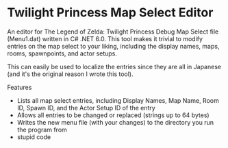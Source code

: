 # Twilight Princess Map Select Editor
An editor for The Legend of Zelda: Twilight Princess Debug Map Select file (Menu1.dat) written in C# .NET 6.0. This tool makes it trivial to modify entries on the map select to your liking, including the display names, maps, rooms, spawnpoints, and actor setups. 

This can easily be used to localize the entries since they are all in Japanese (and it's the original reason I wrote this tool).

Features
- Lists all map select entries, including Display Names, Map Name, Room ID, Spawn ID, and the Actor Setup ID of the entry
- Allows all entries to be changed or replaced (strings up to 64 bytes)
- Writes the new menu file (with your changes) to the directory you run the program from
- stupid code
